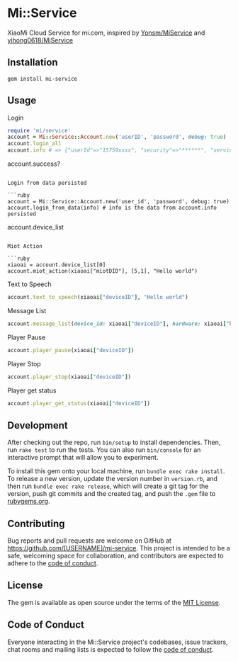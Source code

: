 # Mi::Service

XiaoMi Cloud Service for mi.com, inspired by [Yonsm/MiService](https://github.com/Yonsm/MiService) and [yihong0618/MiService](https://github.com/yihong0618/MiService)

## Installation

```
gem install mi-service
```

## Usage

Login

```ruby
require 'mi/service'
account = Mi::Service::Account.new('userID', 'password', debug: true)
account.login_all
account.info # => {"userId"=>"15759xxxx", "security"=>"******", "serviceToken"=>"", "ssecurity"=>"", "userId"=>"15759xxxx", "security"=>"******", "serviceToken"=>"", "ssecurity"=>""}
```
account.success?
```

Login from data persisted

```ruby
account = Mi::Service::Account.new('user_id', 'password', debug: true)
account.login_from_data(info) # info is the data from account.info persisted
```
account.device_list
```

Miot Action

```ruby
xiaoai = account.device_list[0]
account.miot_action(xiaoai["miotDID"], [5,1], "Hello world")
```

Text to Speech

```ruby
account.text_to_speech(xiaoai["deviceID"], "Hello world")
```

Message List

```ruby
account.message_list(device_id: xiaoai["deviceID"], hardware: xiaoai["hardware"], limit: 3)
```

Player Pause

```ruby
account.player_pause(xiaoai["deviceID"])
```

Player Stop

```ruby
account.player_stop(xiaoai["deviceID"])
```

Player get status

```ruby
account.player_get_status(xiaoai["deviceID"])
```


## Development

After checking out the repo, run `bin/setup` to install dependencies. Then, run `rake test` to run the tests. You can also run `bin/console` for an interactive prompt that will allow you to experiment.

To install this gem onto your local machine, run `bundle exec rake install`. To release a new version, update the version number in `version.rb`, and then run `bundle exec rake release`, which will create a git tag for the version, push git commits and the created tag, and push the `.gem` file to [rubygems.org](https://rubygems.org).

## Contributing

Bug reports and pull requests are welcome on GitHub at https://github.com/[USERNAME]/mi-service. This project is intended to be a safe, welcoming space for collaboration, and contributors are expected to adhere to the [code of conduct](https://github.com/[USERNAME]/mi-service/blob/main/CODE_OF_CONDUCT.md).

## License

The gem is available as open source under the terms of the [MIT License](https://opensource.org/licenses/MIT).

## Code of Conduct

Everyone interacting in the Mi::Service project's codebases, issue trackers, chat rooms and mailing lists is expected to follow the [code of conduct](https://github.com/[USERNAME]/mi-service/blob/main/CODE_OF_CONDUCT.md).
